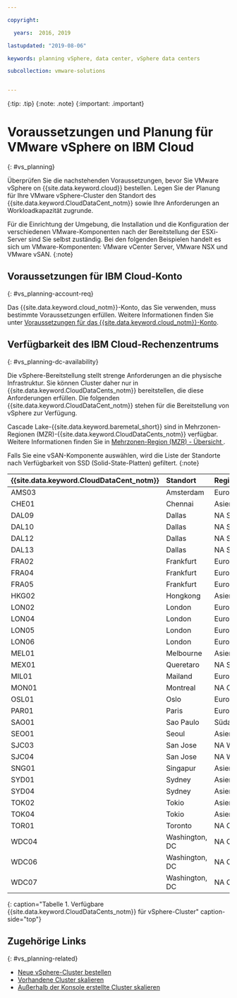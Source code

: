 ```yaml
---

copyright:

  years:  2016, 2019

lastupdated: "2019-08-06"

keywords: planning vSphere, data center, vSphere data centers

subcollection: vmware-solutions


---
```


{:tip: .tip}
{:note: .note}
{:important: .important}

# Voraussetzungen und Planung für VMware vSphere on IBM Cloud
{: #vs_planning}

Überprüfen Sie die nachstehenden Voraussetzungen, bevor Sie VMware vSphere on {{site.data.keyword.cloud}} bestellen. Legen Sie der Planung für Ihre VMware vSphere-Cluster den Standort des {{site.data.keyword.CloudDataCent_notm}} sowie Ihre Anforderungen an Workloadkapazität zugrunde.

Für die Einrichtung der Umgebung, die Installation und die Konfiguration der verschiedenen VMware-Komponenten nach der Bereitstellung der ESXi-Server sind Sie selbst zuständig. Bei den folgenden Beispielen handelt es sich um VMware-Komponenten: VMware vCenter Server, VMware NSX und VMware vSAN.
{:note}

## Voraussetzungen für IBM Cloud-Konto
{: #vs_planning-account-req}

Das {{site.data.keyword.cloud_notm}}-Konto, das Sie verwenden, muss bestimmte Voraussetzungen erfüllen. Weitere Informationen finden Sie unter [Voraussetzungen für das {{site.data.keyword.cloud_notm}}-Konto](/docs/services/vmwaresolutions/vmonic?topic=vmware-solutions-cloud-infra-acct-req).

## Verfügbarkeit des IBM Cloud-Rechenzentrums
{: #vs_planning-dc-availability}

Die vSphere-Bereitstellung stellt strenge Anforderungen an die physische Infrastruktur. Sie können Cluster daher nur in {{site.data.keyword.CloudDataCents_notm}} bereitstellen, die diese Anforderungen erfüllen. Die folgenden {{site.data.keyword.CloudDataCent_notm}} stehen für die Bereitstellung von vSphere zur Verfügung.

Cascade Lake-{{site.data.keyword.baremetal_short}} sind in Mehrzonen-Regionen (MZR)-{{site.data.keyword.CloudDataCents_notm}} verfügbar. Weitere Informationen finden Sie in [Mehrzonen-Region (MZR) - Übersicht
](/docs/infrastructure/loadbalancer-service?topic=loadbalancer-service-multi-zone-region-mzr-overview).

Falls Sie eine vSAN-Komponente auswählen, wird die Liste der Standorte nach Verfügbarkeit von SSD (Solid-State-Platten) gefiltert.
{:note}

| {{site.data.keyword.CloudDataCent_notm}} | Standort | Region |
|:----------------------|:---------|:---------------|
| AMS03 | Amsterdam | Europa |
| CHE01 | Chennai | Asien/Pazifik |
| DAL09 | Dallas | NA Süd |
| DAL10 | Dallas | NA Süd |
| DAL12 | Dallas | NA Süd |
| DAL13 | Dallas | NA Süd |
| FRA02 | Frankfurt | Europa |
| FRA04 | Frankfurt | Europa |
| FRA05 | Frankfurt | Europa |
| HKG02 | Hongkong | Asien/Pazifik |
| LON02 | London | Europa |
| LON04 | London | Europa |
| LON05 | London | Europa |
| LON06 | London | Europa |
| MEL01 | Melbourne | Asien/Pazifik |
| MEX01 | Queretaro | NA Süd |
| MIL01 | Mailand | Europa |
| MON01 | Montreal | NA Ost |
| OSL01 | Oslo | Europa |
| PAR01 | Paris | Europa |
| SAO01 | Sao Paulo | Südamerika |
| SEO01 | Seoul | Asien/Pazifik |
| SJC03 | San Jose | NA West |
| SJC04 | San Jose | NA West |
| SNG01 | Singapur | Asien/Pazifik |
| SYD01 | Sydney | Asien/Pazifik |
| SYD04 | Sydney | Asien/Pazifik |
| TOK02 | Tokio | Asien/Pazifik |
| TOK04 | Tokio | Asien/Pazifik |
| TOR01 | Toronto | NA Ost |
| WDC04 | Washington, DC | NA Ost |
| WDC06 | Washington, DC | NA Ost |
| WDC07 | Washington, DC | NA Ost |
{: caption="Tabelle 1. Verfügbare {{site.data.keyword.CloudDataCents_notm}} für vSphere-Cluster" caption-side="top"}

## Zugehörige Links
{: #vs_planning-related}

* [Neue vSphere-Cluster bestellen](/docs/services/vmwaresolutions/vsphere?topic=vmware-solutions-vs_orderinginstances)
* [Vorhandene Cluster skalieren](/docs/services/vmwaresolutions/vsphere?topic=vmware-solutions-vs_scalingexistingclusters)
* [Außerhalb der Konsole erstellte Cluster skalieren](/docs/services/vmwaresolutions/vsphere?topic=vmware-solutions-vs_orderingforclustersoutside)
